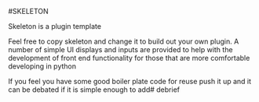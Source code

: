 #SKELETON

Skeleton is a plugin template

Feel free to copy skeleton and change it to build out your own plugin.
A number of simple UI displays and inputs are provided to help with the development
of front end functionality for those that are more comfortable developing in
python

If you feel you have some good boiler plate code for reuse push it up and it can be
debated if it is simple enough to add# debrief
